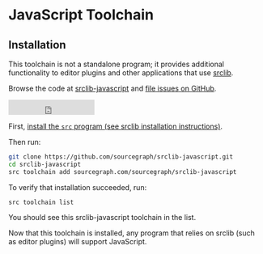# JavaScript Toolchain
## Installation

This toolchain is not a standalone program; it provides additional functionality
to editor plugins and other applications that use [srclib](https://srclib.org).

Browse the code at [srclib-javascript](https://sourcegraph.com/sourcegraph/srclib-javascript) and [file issues on GitHub](https://github.com/sourcegraph/srclib-javascript).

<iframe src="http://ghbtns.com/github-btn.html?user=sourcegraph&repo=srclib-javascript&type=watch&count=true&size=large"
  allowtransparency="true" frameborder="0" scrolling="0" width="170" height="30"></iframe>


First,
[install the `src` program (see srclib installation instructions)](../install.md#install-srclib).

Then run:

```bash
git clone https://github.com/sourcegraph/srclib-javascript.git
cd srclib-javascript
src toolchain add sourcegraph.com/sourcegraph/srclib-javascript
```

To verify that installation succeeded, run:

```
src toolchain list
```

You should see this srclib-javascript toolchain in the list.

Now that this toolchain is installed, any program that relies on srclib (such as
editor plugins) will support JavaScript.

